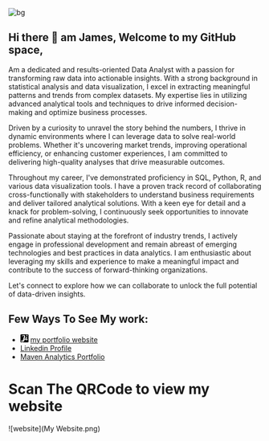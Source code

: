 
![bg](https://github.com/jameskaggwa/jameskaggwa/blob/76cf8801bea07b2b688975b0e073b84094bd0976/linkedinbg.png)

## Hi there 👋 am James, Welcome to my GitHub space,
Am a dedicated and results-oriented Data Analyst with a passion for transforming raw data into actionable insights. With a strong background in statistical analysis and data visualization, I excel in extracting meaningful patterns and trends from complex datasets. My expertise lies in utilizing advanced analytical tools and techniques to drive informed decision-making and optimize business processes.

Driven by a curiosity to unravel the story behind the numbers, I thrive in dynamic environments where I can leverage data to solve real-world problems. Whether it's uncovering market trends, improving operational efficiency, or enhancing customer experiences, I am committed to delivering high-quality analyses that drive measurable outcomes.

Throughout my career, I've demonstrated proficiency in SQL, Python, R, and various data visualization tools. I have a proven track record of collaborating cross-functionally with stakeholders to understand business requirements and deliver tailored analytical solutions. With a keen eye for detail and a knack for problem-solving, I continuously seek opportunities to innovate and refine analytical methodologies.

Passionate about staying at the forefront of industry trends, I actively engage in professional development and remain abreast of emerging technologies and best practices in data analytics. I am enthusiastic about leveraging my skills and experience to make a meaningful impact and contribute to the success of forward-thinking organizations.

Let's connect to explore how we can collaborate to unlock the full potential of data-driven insights.
## Few Ways To See My work:

- ![img](favicon-16x16.png) [my portfolio website](https://jamesidea.com/)
- [Linkedin Profile](https://www.linkedin.com/in/ssekitoleko-james-2301a371/)
- [Maven Analytics Portfolio](https://mavenanalytics.io/profile/Ssekitoleko-James/200971822)

# Scan The QRCode to view my website
![website](My Website.png)
<!--
**jameskaggwa/jameskaggwa** is a ✨ _special_ ✨ repository because its `README.md` (this file) appears on your GitHub profile.

Here are some ideas to get you started:

- 🔭 I’m currently working on ...
- 🌱 I’m currently learning ...
- 👯 I’m looking to collaborate on ...
- 🤔 I’m looking for help with ...
- 💬 Ask me about ...
- 📫 How to reach me: ...
- 😄 Pronouns: ...
- ⚡ Fun fact: ...
-->
